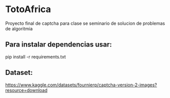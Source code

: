 # TotoAfrica
Proyecto final de captcha para clase se seminario de solucion de problemas de algoritmia


## Para instalar dependencias usar:
pip install -r requirements.txt

## Dataset:
https://www.kaggle.com/datasets/fournierp/captcha-version-2-images?resource=download